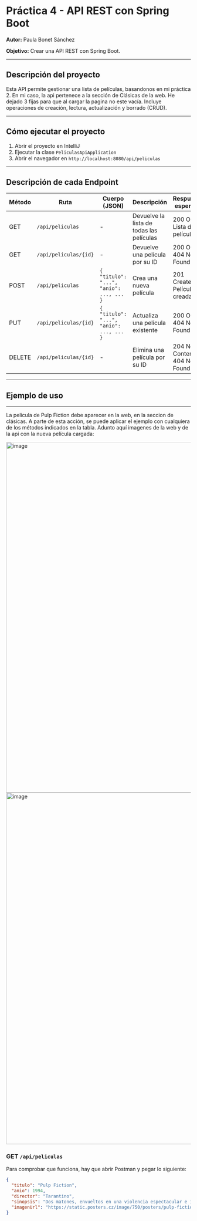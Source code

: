 # Práctica 4 - API REST con Spring Boot

**Autor:** Paula Bonet Sánchez

**Objetivo:** Crear una API REST con Spring Boot.

---

## Descripción del proyecto

Esta API permite gestionar una lista de películas, basandonos en mi práctica 2. 
En mi caso, la api pertenece a la sección de Clásicas de la web. He dejado 3 fijas para que al cargar la pagina no este vacía.
Incluye operaciones de creación, lectura, actualización y borrado (CRUD).

---
## Cómo ejecutar el proyecto

1. Abrir el proyecto en IntelliJ
2. Ejecutar la clase `PeliculasApiApplication`
4. Abrir el navegador en `http://localhost:8080/api/peliculas`
   
---

## Descripción de cada Endpoint

| Método | Ruta                         | Cuerpo (JSON)                                       | Descripción                                 | Respuesta esperada                      |
|--------|------------------------------|-----------------------------------------------------|---------------------------------------------|-----------------------------------------|
| GET    | `/api/peliculas`             | -                                                   | Devuelve la lista de todas las películas     | 200 OK - Lista de películas             |
| GET    | `/api/peliculas/{id}`        | -                                                   | Devuelve una película por su ID              | 200 OK / 404 Not Found                  |
| POST   | `/api/peliculas`             | `{ "titulo": "...", "anio": ..., ... }`             | Crea una nueva película                      | 201 Created - Película creada           |
| PUT    | `/api/peliculas/{id}`        | `{ "titulo": "...", "anio": ..., ... }`             | Actualiza una película existente             | 200 OK / 404 Not Found                  |
| DELETE | `/api/peliculas/{id}`        | -                                                   | Elimina una película por su ID               | 204 No Content / 404 Not Found          |

---
## Ejemplo de uso
---

La pelicula de Pulp Fiction debe aparecer en la web, en la seccion de clásicas. A parte de esta acción, se puede aplicar el ejemplo con cualquiera de los métodos indicados en la tabla.
Adunto aquí imagenes de la web y de la api con la nueva película cargada:

<img width="956" alt="image" src="https://github.com/user-attachments/assets/92531304-557a-457d-b0c3-a504e720335b" />

<img width="959" alt="image" src="https://github.com/user-attachments/assets/0da77765-1f99-43b7-8a93-ae6b0fca6f98" />

### GET `/api/peliculas`
Para comprobar que funciona, hay que abrir Postman y pegar lo siguiente:
```json
{
  "titulo": "Pulp Fiction",
  "anio": 1994,
  "director": "Tarantino",
  "sinopsis": "Dos matones, envueltos en una violencia espectacular e irónica",
  "imagenUrl": "https://static.posters.cz/image/750/posters/pulp-fiction-cover-i1288.jpg"
}



